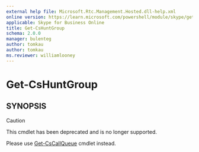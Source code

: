 ```yaml
---
external help file: Microsoft.Rtc.Management.Hosted.dll-help.xml
online version: https://learn.microsoft.com/powershell/module/skype/get-cshuntgroup
applicable: Skype for Business Online
title: Get-CsHuntGroup
schema: 2.0.0
manager: bulenteg
author: tomkau
author: tomkau
ms.reviewer: williamlooney
---
```


# Get-CsHuntGroup

## SYNOPSIS
> [!CAUTION]
> This cmdlet has been deprecated and is no longer supported.
> 
> Please use [Get-CsCallQueue](Get-CsCallQueue.md) cmdlet instead.
